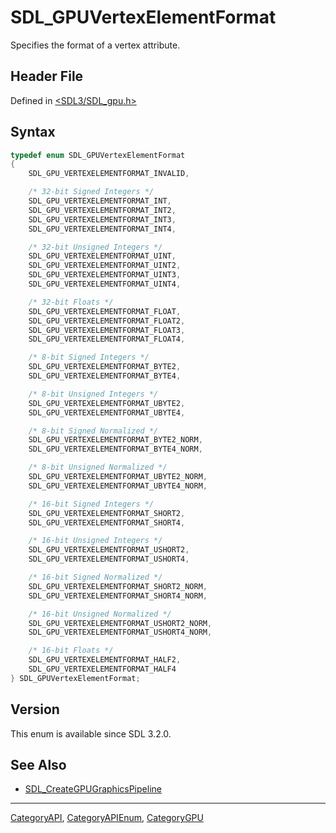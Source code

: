 # SDL_GPUVertexElementFormat

Specifies the format of a vertex attribute.

## Header File

Defined in [<SDL3/SDL_gpu.h>](https://github.com/libsdl-org/SDL/blob/main/include/SDL3/SDL_gpu.h)

## Syntax

```c
typedef enum SDL_GPUVertexElementFormat
{
    SDL_GPU_VERTEXELEMENTFORMAT_INVALID,

    /* 32-bit Signed Integers */
    SDL_GPU_VERTEXELEMENTFORMAT_INT,
    SDL_GPU_VERTEXELEMENTFORMAT_INT2,
    SDL_GPU_VERTEXELEMENTFORMAT_INT3,
    SDL_GPU_VERTEXELEMENTFORMAT_INT4,

    /* 32-bit Unsigned Integers */
    SDL_GPU_VERTEXELEMENTFORMAT_UINT,
    SDL_GPU_VERTEXELEMENTFORMAT_UINT2,
    SDL_GPU_VERTEXELEMENTFORMAT_UINT3,
    SDL_GPU_VERTEXELEMENTFORMAT_UINT4,

    /* 32-bit Floats */
    SDL_GPU_VERTEXELEMENTFORMAT_FLOAT,
    SDL_GPU_VERTEXELEMENTFORMAT_FLOAT2,
    SDL_GPU_VERTEXELEMENTFORMAT_FLOAT3,
    SDL_GPU_VERTEXELEMENTFORMAT_FLOAT4,

    /* 8-bit Signed Integers */
    SDL_GPU_VERTEXELEMENTFORMAT_BYTE2,
    SDL_GPU_VERTEXELEMENTFORMAT_BYTE4,

    /* 8-bit Unsigned Integers */
    SDL_GPU_VERTEXELEMENTFORMAT_UBYTE2,
    SDL_GPU_VERTEXELEMENTFORMAT_UBYTE4,

    /* 8-bit Signed Normalized */
    SDL_GPU_VERTEXELEMENTFORMAT_BYTE2_NORM,
    SDL_GPU_VERTEXELEMENTFORMAT_BYTE4_NORM,

    /* 8-bit Unsigned Normalized */
    SDL_GPU_VERTEXELEMENTFORMAT_UBYTE2_NORM,
    SDL_GPU_VERTEXELEMENTFORMAT_UBYTE4_NORM,

    /* 16-bit Signed Integers */
    SDL_GPU_VERTEXELEMENTFORMAT_SHORT2,
    SDL_GPU_VERTEXELEMENTFORMAT_SHORT4,

    /* 16-bit Unsigned Integers */
    SDL_GPU_VERTEXELEMENTFORMAT_USHORT2,
    SDL_GPU_VERTEXELEMENTFORMAT_USHORT4,

    /* 16-bit Signed Normalized */
    SDL_GPU_VERTEXELEMENTFORMAT_SHORT2_NORM,
    SDL_GPU_VERTEXELEMENTFORMAT_SHORT4_NORM,

    /* 16-bit Unsigned Normalized */
    SDL_GPU_VERTEXELEMENTFORMAT_USHORT2_NORM,
    SDL_GPU_VERTEXELEMENTFORMAT_USHORT4_NORM,

    /* 16-bit Floats */
    SDL_GPU_VERTEXELEMENTFORMAT_HALF2,
    SDL_GPU_VERTEXELEMENTFORMAT_HALF4
} SDL_GPUVertexElementFormat;
```

## Version

This enum is available since SDL 3.2.0.

## See Also

- [SDL_CreateGPUGraphicsPipeline](SDL_CreateGPUGraphicsPipeline)

----
[CategoryAPI](CategoryAPI), [CategoryAPIEnum](CategoryAPIEnum), [CategoryGPU](CategoryGPU)

